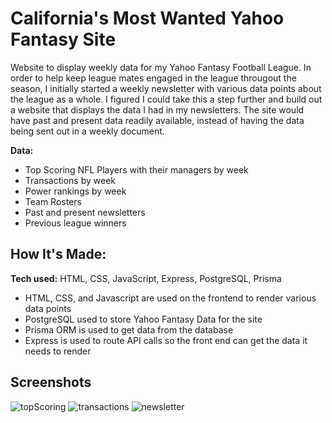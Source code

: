 # California's Most Wanted Yahoo Fantasy Site

Website to display weekly data for my Yahoo Fantasy Football League. In order to help keep league mates engaged in the league througout the season, I initially started a weekly newsletter with various data points about the league as a whole.
I figured I could take this a step further and build out a website that displays the data I had in my newsletters. The site would have past and present data readily available, instead of having the data being sent out in a weekly document.

**Data:**

- Top Scoring NFL Players with their managers by week
- Transactions by week
- Power rankings by week
- Team Rosters
- Past and present newsletters
- Previous league winners

## How It's Made:

**Tech used:** HTML, CSS, JavaScript, Express, PostgreSQL, Prisma

- HTML, CSS, and Javascript are used on the frontend to render various data points
- PostgreSQL used to store Yahoo Fantasy Data for the site
- Prisma ORM is used to get data from the database
- Express is used to route API calls so the front end can get the data it needs to render

## Screenshots

![topScoring](https://github.com/user-attachments/assets/8d7dbdce-ad83-4b82-9040-6709ebff39ba)
![transactions](https://github.com/user-attachments/assets/8cf81ce1-45b7-4be3-802e-82cecda3f02c)
![newsletter](https://github.com/user-attachments/assets/1d4d5144-0ccb-4509-acf9-2d510ec13c86)
